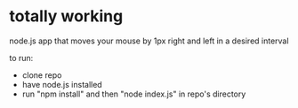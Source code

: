 # totally working

node.js app that moves your mouse by 1px right and left in a desired interval

to run:
- clone repo
- have node.js installed
- run "npm install" and then "node index.js" in repo's directory